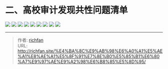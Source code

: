 # 二、高校审计发现共性问题清单

![](https://jsd.cdn.zzko.cn/gh/richffan/img@main/audit/审计发现共性问题清单/二-高校审计发现共性问题清单/高校审计发现共性问题清单_页面_013.webp)
![](https://jsd.cdn.zzko.cn/gh/richffan/img@main/audit/审计发现共性问题清单/二-高校审计发现共性问题清单/高校审计发现共性问题清单_页面_014.webp)
![](https://jsd.cdn.zzko.cn/gh/richffan/img@main/audit/审计发现共性问题清单/二-高校审计发现共性问题清单/高校审计发现共性问题清单_页面_015.webp)
![](https://jsd.cdn.zzko.cn/gh/richffan/img@main/audit/审计发现共性问题清单/二-高校审计发现共性问题清单/高校审计发现共性问题清单_页面_016.webp)
![](https://jsd.cdn.zzko.cn/gh/richffan/img@main/audit/审计发现共性问题清单/二-高校审计发现共性问题清单/高校审计发现共性问题清单_页面_017.webp)
![](https://jsd.cdn.zzko.cn/gh/richffan/img@main/audit/审计发现共性问题清单/二-高校审计发现共性问题清单/高校审计发现共性问题清单_页面_018.webp)
![](https://jsd.cdn.zzko.cn/gh/richffan/img@main/audit/审计发现共性问题清单/二-高校审计发现共性问题清单/高校审计发现共性问题清单_页面_019.webp)
![](https://jsd.cdn.zzko.cn/gh/richffan/img@main/audit/审计发现共性问题清单/二-高校审计发现共性问题清单/高校审计发现共性问题清单_页面_020.webp)
![](https://jsd.cdn.zzko.cn/gh/richffan/img@main/audit/审计发现共性问题清单/二-高校审计发现共性问题清单/高校审计发现共性问题清单_页面_021.webp)



---

> 作者: [richfan](https://richfan.site/)  
> URL: http://richfan.site/%E4%BA%8C%E9%AB%98%E6%A0%A1%E5%AE%A1%E8%AE%A1%E5%8F%91%E7%8E%B0%E5%85%B1%E6%80%A7%E9%97%AE%E9%A2%98%E6%B8%85%E5%8D%95/  

